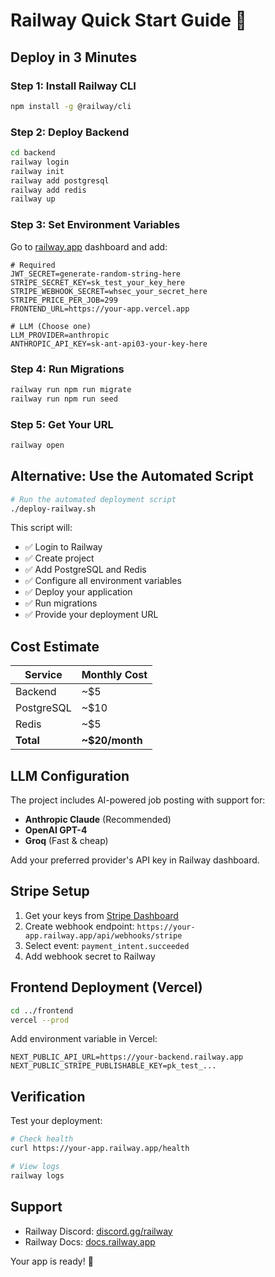 # Railway Quick Start Guide 🚂

## Deploy in 3 Minutes

### Step 1: Install Railway CLI
```bash
npm install -g @railway/cli
```

### Step 2: Deploy Backend
```bash
cd backend
railway login
railway init
railway add postgresql
railway add redis
railway up
```

### Step 3: Set Environment Variables
Go to [railway.app](https://railway.app) dashboard and add:

```env
# Required
JWT_SECRET=generate-random-string-here
STRIPE_SECRET_KEY=sk_test_your_key_here
STRIPE_WEBHOOK_SECRET=whsec_your_secret_here
STRIPE_PRICE_PER_JOB=299
FRONTEND_URL=https://your-app.vercel.app

# LLM (Choose one)
LLM_PROVIDER=anthropic
ANTHROPIC_API_KEY=sk-ant-api03-your-key-here
```

### Step 4: Run Migrations
```bash
railway run npm run migrate
railway run npm run seed
```

### Step 5: Get Your URL
```bash
railway open
```

## Alternative: Use the Automated Script

```bash
# Run the automated deployment script
./deploy-railway.sh
```

This script will:
- ✅ Login to Railway
- ✅ Create project
- ✅ Add PostgreSQL and Redis
- ✅ Configure all environment variables
- ✅ Deploy your application
- ✅ Run migrations
- ✅ Provide your deployment URL

## Cost Estimate

| Service | Monthly Cost |
|---------|-------------|
| Backend | ~$5 |
| PostgreSQL | ~$10 |
| Redis | ~$5 |
| **Total** | **~$20/month** |

## LLM Configuration

The project includes AI-powered job posting with support for:
- **Anthropic Claude** (Recommended)
- **OpenAI GPT-4**
- **Groq** (Fast & cheap)

Add your preferred provider's API key in Railway dashboard.

## Stripe Setup

1. Get your keys from [Stripe Dashboard](https://dashboard.stripe.com)
2. Create webhook endpoint: `https://your-app.railway.app/api/webhooks/stripe`
3. Select event: `payment_intent.succeeded`
4. Add webhook secret to Railway

## Frontend Deployment (Vercel)

```bash
cd ../frontend
vercel --prod
```

Add environment variable in Vercel:
```env
NEXT_PUBLIC_API_URL=https://your-backend.railway.app
NEXT_PUBLIC_STRIPE_PUBLISHABLE_KEY=pk_test_...
```

## Verification

Test your deployment:
```bash
# Check health
curl https://your-app.railway.app/health

# View logs
railway logs
```

## Support

- Railway Discord: [discord.gg/railway](https://discord.gg/railway)
- Railway Docs: [docs.railway.app](https://docs.railway.app)

Your app is ready! 🎉